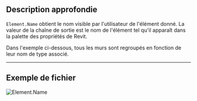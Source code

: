 ## Description approfondie
`Element.Name` obtient le nom visible par l'utilisateur de l'élément donné. La valeur de la chaîne de sortie est le nom de l'élément tel qu'il apparaît dans la palette des propriétés de Revit.

Dans l'exemple ci-dessous, tous les murs sont regroupés en fonction de leur nom de type associé.
___
## Exemple de fichier

![Element.Name](./Revit.Elements.Element.Name_img.jpg)

